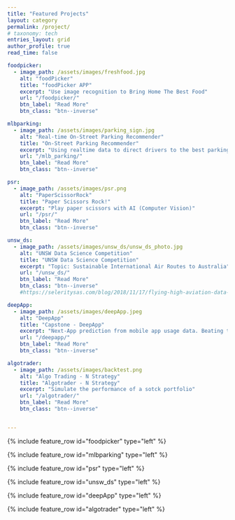 ```yaml
---
title: "Featured Projects"
layout: category
permalink: /project/
# taxonomy: tech
entries_layout: grid
author_profile: true
read_time: false

foodpicker:
  - image_path: /assets/images/freshfood.jpg
    alt: "foodPicker"
    title: "foodPicker APP"
    excerpt: "Use image recognition to Bring Home The Best Food"
    url: "/foodpicker/"
    btn_label: "Read More"
    btn_class: "btn--inverse"

mlbparking:
  - image_path: /assets/images/parking_sign.jpg
    alt: "Real-time On-Street Parking Recommender"
    title: "On-Street Parking Recommender"
    excerpt: "Using realtime data to direct drivers to the best parking spot (Award winning)"
    url: "/mlb_parking/"
    btn_label: "Read More"
    btn_class: "btn--inverse"

psr:
  - image_path: /assets/images/psr.png
    alt: "PaperScissorRock"
    title: "Paper Scissors Rock!"
    excerpt: "Play paper scissors with AI (Computer Vision)"
    url: "/psr/"
    btn_label: "Read More"
    btn_class: "btn--inverse"

unsw_ds:
  - image_path: /assets/images/unsw_ds/unsw_ds_photo.jpg
    alt: "UNSW Data Science Competition"
    title: "UNSW Data Science Competition"
    excerpt: "Topic: Sustainable International Air Routes to Australia"
    url: "/unsw_ds/"
    btn_label: "Read More"
    btn_class: "btn--inverse"
    #https://seleritysas.com/blog/2018/11/17/flying-high-aviation-data-analytics/

deepApp:
  - image_path: /assets/images/deepApp.jpeg
    alt: "DeepApp"
    title: "Capstone - DeepApp"
    excerpt: "Next-App prediction from mobile app usage data. Beating the State-of-the-Art model (Deep Learning)"
    url: "/deepapp/"
    btn_label: "Read More"
    btn_class: "btn--inverse"

algotrader:
  - image_path: /assets/images/backtest.png
    alt: "Algo Trading - N Strategy"
    title: "Algotrader - N Strategy"
    excerpt: "Simulate the performance of a sotck portfolio"
    url: "/algotrader/"
    btn_label: "Read More"
    btn_class: "btn--inverse"


---
```


{% include feature_row id="foodpicker" type="left" %}

{% include feature_row id="mlbparking" type="left" %}

{% include feature_row id="psr" type="left" %}

{% include feature_row id="unsw_ds" type="left" %}

{% include feature_row id="deepApp" type="left" %}

{% include feature_row id="algotrader" type="left" %}


